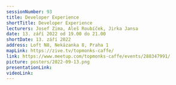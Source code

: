 ```yaml
---
sessionNumber: 93
title: Developer Experience
shortTitle: Developer Experience
lecturers: Josef Zima, Aleš Roubíček, Jirka Jansa
date: 13. září 2022 od 19.00 do 21.00
shortDate: 13. září 2022
address: Loft N8, Nekázanka 8, Praha 1
mapLink: https://zive.tv/topmonks-caffe/
link: https://www.meetup.com/topmonks-caffe/events/288347991/
picture: posters/2022-09-13.png
presentationLink:
videoLink:
---
```

